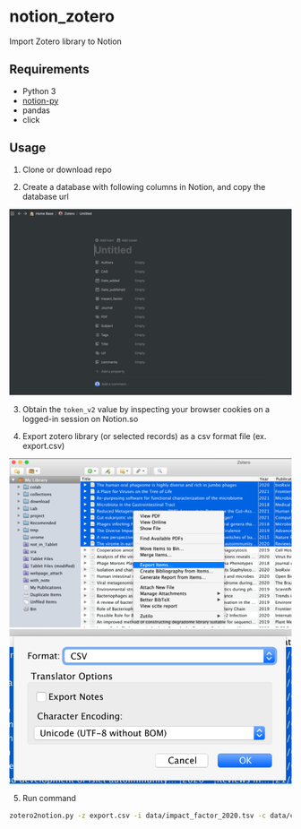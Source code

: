 # notion_zotero

Import Zotero library to Notion 

## Requirements

- Python 3
- [notion-py](https://github.com/jamalex/notion-py)
- pandas
- click


## Usage

1. Clone or download repo 

2. Create a database with following columns in Notion, and copy the database url

![zotero_db_in_notion](./imgs/zotero_db.png)

3. Obtain the `token_v2` value by inspecting your browser cookies on a logged-in session on Notion.so

4. Export zotero library (or selected records) as a csv format file (ex. export.csv)

![export](./imgs/export.png)
![csv](./imgs/csv_format.png)

5. Run command

```sh
zotero2notion.py -z export.csv -i data/impact_factor_2020.tsv -c data/cas2019.tsv -t "<token>" -u "<notion database url>"
```

